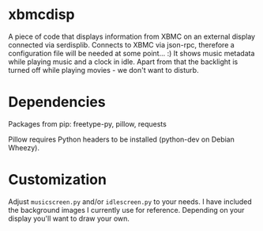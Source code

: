 xbmcdisp
========

A piece of code that displays information from XBMC on an external display connected via serdisplib.
Connects to XBMC via json-rpc, therefore a configuration file will be needed at some point... :)
It shows music metadata while playing music and a clock in idle. Apart from that the backlight is turned off while playing movies - we don't want to disturb.

Dependencies
============

Packages from pip: freetype-py, pillow, requests

Pillow requires Python headers to be installed (python-dev on Debian Wheezy).

Customization
=============

Adjust `musicscreen.py` and/or `idlescreen.py` to your needs. I have included the background images I currently use for reference. Depending on your display you'll want to draw your own.

